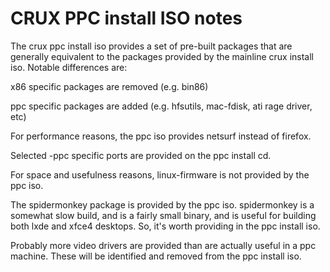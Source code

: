 
# CRUX PPC install ISO notes

The crux ppc install iso provides a set of pre-built packages that are generally equivalent to the packages 
provided by the mainline crux install iso.   Notable differences are:

x86 specific packages are removed (e.g. bin86)

ppc specific packages are added (e.g. hfsutils, mac-fdisk, ati rage driver, etc)

For performance reasons, the ppc iso provides netsurf instead of firefox.

Selected -ppc specific ports are provided on the ppc install cd.

For space and usefulness reasons, linux-firmware is not provided by the ppc iso.

The spidermonkey package is provided by the ppc iso.  spidermonkey is a somewhat slow build, and is a
fairly small binary, and is useful for building both lxde and xfce4 desktops.   So, it's worth providing
in the ppc install iso.


Probably more video drivers are provided than are actually useful in a ppc machine.   These will 
be identified and removed from the ppc install iso.

